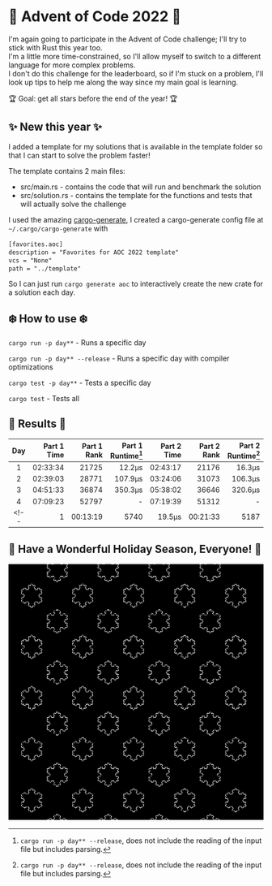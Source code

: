 # 🎄 Advent of Code 2022 🎄

I'm again going to participate in the Advent of Code challenge; I'll try to stick with Rust this year too.  
I'm a little more time-constrained, so I'll allow myself to switch to a different language for more complex problems.  
I don't do this challenge for the leaderboard, so if I'm stuck on a problem, I'll look up tips to help me along the way since my main goal is learning.

🏆 Goal: get all stars before the end of the year! 🏆

## ✨ New this year ✨ 
I added a template for my solutions that is available in the template folder so that I can start to solve the problem faster!

The template contains 2 main files: 
- src/main.rs - contains the code that will run and benchmark the solution
- src/solution.rs - contains the template for the functions and tests that will actually solve the challenge

I used the amazing [cargo-generate](https://github.com/cargo-generate/cargo-generate),  I created a cargo-generate config file at `~/.cargo/cargo-generate` with
```
[favorites.aoc]
description = "Favorites for AOC 2022 template"
vcs = "None"
path = "../template"
```

So I can just run `cargo generate aoc` to interactively create the new crate for a solution each day.



## ❄️ How to use ❄️
`cargo run -p day**` - Runs a specific day

`cargo run -p day** --release` - Runs a specific day with compiler optimizations

`cargo test -p day**` - Tests a specific day

`cargo test` - Tests all

## 🥛 Results 🍪
| Day | Part 1 Time | Part 1 Rank | Part 1 Runtime[^1] | Part 2 Time | Part 2 Rank | Part 2 Runtime[^1] |
|:-:|-:|-:|-:|-:|-:|-:|
|  1 | 02:33:34 |  21725 |  12.2µs | 02:43:17 |  21176 |  16.3µs |
|  2 | 02:39:03 |  28771 | 107.9µs | 03:24:06 |  31073 | 106.3µs |
|  3 | 04:51:33 |  36874 | 350.3µs | 05:38:02 |  36646 | 320.6µs |
|  4 | 07:09:23 |  52797 | - | 07:19:39 |  51312 | - |
<!--|  1 | 00:13:19 |  5740 |  19.5µs | 00:21:33 |  5187 |  20.7µs | -->

## 🎅 Have a Wonderful Holiday Season, Everyone! 🎅 

![koch flakes](https://raw.githubusercontent.com/fratorgano/advent_of_code_2020/main/snow.gif)


[^1]: `cargo run -p day** --release`, does not include the reading of the input file but includes parsing.
